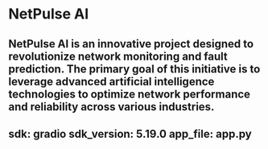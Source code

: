 # NetPulse AI
NetPulse AI is an innovative project designed to revolutionize network monitoring and fault prediction. The primary goal of this initiative is to leverage advanced artificial intelligence technologies to optimize network performance and reliability across various industries.
---
sdk: gradio
sdk_version: 5.19.0
app_file: app.py
---
